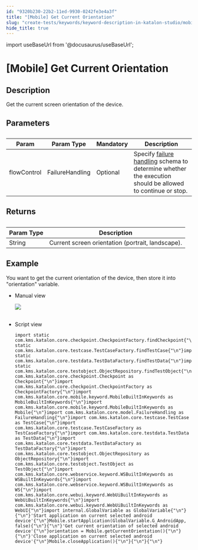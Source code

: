 ```yaml
---
id: "9320b230-22b2-11ed-9930-0242fe3e4a3f"
title: "[Mobile] Get Current Orientation"
slug: "create-tests/keywords/keyword-description-in-katalon-studio/mobile-keywords/mobile-get-current-orientation"
hide_title: true
---
```

import useBaseUrl from '@docusaurus/useBaseUrl';


# <a id="id_0" class="anchor_top_offset"/><a id="ariaid-title1" class="anchor_top_offset"/>[Mobile] Get Current Orientation


## <a id="id_0__id_1" class="anchor_top_offset"/>Description  

              
<p xmlns="http://www.w3.org/1999/xhtml" className="p">Get the current screen orientation of the device.</p> 
      

## <a id="id_0__id_2" class="anchor_top_offset"/>Parameters  

              
<table xmlns="http://www.w3.org/1999/xhtml" className="table anchor_top_offset" id="id_0__2657a0a2-68c1-4d16-a87b-b98066a65d03"><caption /><thead className="thead"><tr className><th className="entry anchor_top_offset" id="id_0__2657a0a2-68c1-4d16-a87b-b98066a65d03__entry__1">Param</th><th className="entry anchor_top_offset" id="id_0__2657a0a2-68c1-4d16-a87b-b98066a65d03__entry__2">Param Type</th><th className="entry anchor_top_offset" id="id_0__2657a0a2-68c1-4d16-a87b-b98066a65d03__entry__3">Mandatory</th><th className="entry anchor_top_offset" id="id_0__2657a0a2-68c1-4d16-a87b-b98066a65d03__entry__4">Description</th></tr></thead><tbody className="tbody"><tr className><td className="entry" headers="id_0__2657a0a2-68c1-4d16-a87b-b98066a65d03__entry__1 id_0__2657a0a2-68c1-4d16-a87b-b98066a65d03__entry__2 id_0__2657a0a2-68c1-4d16-a87b-b98066a65d03__entry__3 id_0__2657a0a2-68c1-4d16-a87b-b98066a65d03__entry__4 ">flowControl</td><td className="entry" headers="id_0__2657a0a2-68c1-4d16-a87b-b98066a65d03__entry__1 id_0__2657a0a2-68c1-4d16-a87b-b98066a65d03__entry__2 id_0__2657a0a2-68c1-4d16-a87b-b98066a65d03__entry__3 id_0__2657a0a2-68c1-4d16-a87b-b98066a65d03__entry__4 ">FailureHandling</td><td className="entry" headers="id_0__2657a0a2-68c1-4d16-a87b-b98066a65d03__entry__1 id_0__2657a0a2-68c1-4d16-a87b-b98066a65d03__entry__2 id_0__2657a0a2-68c1-4d16-a87b-b98066a65d03__entry__3 id_0__2657a0a2-68c1-4d16-a87b-b98066a65d03__entry__4 ">Optional</td><td className="entry" headers="id_0__2657a0a2-68c1-4d16-a87b-b98066a65d03__entry__1 id_0__2657a0a2-68c1-4d16-a87b-b98066a65d03__entry__2 id_0__2657a0a2-68c1-4d16-a87b-b98066a65d03__entry__3 id_0__2657a0a2-68c1-4d16-a87b-b98066a65d03__entry__4 ">Specify <a className="xref" href="/docs/maintain/configure-failure-handling-settings-in-katalon-studio">failure handling</a> schema to         determine whether the execution should be allowed to continue or         stop.</td></tr></tbody></table> 
      

## <a id="id_0__id_3" class="anchor_top_offset"/>Returns

              
<table xmlns="http://www.w3.org/1999/xhtml" className="table anchor_top_offset" id="id_0__b935ccdf-f585-4f45-9093-d2b549593b28"><caption /><thead className="thead"><tr className><th className="entry anchor_top_offset" id="id_0__b935ccdf-f585-4f45-9093-d2b549593b28__entry__1">Param Type</th><th className="entry anchor_top_offset" id="id_0__b935ccdf-f585-4f45-9093-d2b549593b28__entry__2">Description</th></tr></thead><tbody className="tbody"><tr className><td className="entry" headers="id_0__b935ccdf-f585-4f45-9093-d2b549593b28__entry__1 id_0__b935ccdf-f585-4f45-9093-d2b549593b28__entry__2 ">String</td><td className="entry" headers="id_0__b935ccdf-f585-4f45-9093-d2b549593b28__entry__1 id_0__b935ccdf-f585-4f45-9093-d2b549593b28__entry__2 ">Current screen orientation (portrait, landscape).</td></tr></tbody></table> 
      

## <a id="id_0__id_4" class="anchor_top_offset"/>Example 

              
<p xmlns="http://www.w3.org/1999/xhtml" className="p">You want to get the current orientation of the device, then   store it into "orientation" variable.</p> 
      
<ul xmlns="http://www.w3.org/1999/xhtml" className="ul"><li className="li">     <p className="p">Manual view</p>     <p className="p">       <img className="image" src={useBaseUrl("https://github.com/katalon-studio/docs-images/raw/master/katalon-studio/docs/mobile-get-current-orientation/image2017-3-3-113A193A31.png")} /><br /><br />     </p>   </li><li className="li">     <p className="p">Script view </p>     <pre className="pre codeblock"><code>import static com.kms.katalon.core.checkpoint.CheckpointFactory.findCheckpoint{"\n"}import static com.kms.katalon.core.testcase.TestCaseFactory.findTestCase{"\n"}import static com.kms.katalon.core.testdata.TestDataFactory.findTestData{"\n"}import static com.kms.katalon.core.testobject.ObjectRepository.findTestObject{"\n"}import com.kms.katalon.core.checkpoint.Checkpoint as Checkpoint{"\n"}import com.kms.katalon.core.checkpoint.CheckpointFactory as CheckpointFactory{"\n"}import com.kms.katalon.core.mobile.keyword.MobileBuiltInKeywords as MobileBuiltInKeywords{"\n"}import com.kms.katalon.core.mobile.keyword.MobileBuiltInKeywords as Mobile{"\n"}import com.kms.katalon.core.model.FailureHandling as FailureHandling{"\n"}import com.kms.katalon.core.testcase.TestCase as TestCase{"\n"}import com.kms.katalon.core.testcase.TestCaseFactory as TestCaseFactory{"\n"}import com.kms.katalon.core.testdata.TestData as TestData{"\n"}import com.kms.katalon.core.testdata.TestDataFactory as TestDataFactory{"\n"}import com.kms.katalon.core.testobject.ObjectRepository as ObjectRepository{"\n"}import com.kms.katalon.core.testobject.TestObject as TestObject{"\n"}import com.kms.katalon.core.webservice.keyword.WSBuiltInKeywords as WSBuiltInKeywords{"\n"}import com.kms.katalon.core.webservice.keyword.WSBuiltInKeywords as WS{"\n"}import com.kms.katalon.core.webui.keyword.WebUiBuiltInKeywords as WebUiBuiltInKeywords{"\n"}import com.kms.katalon.core.webui.keyword.WebUiBuiltInKeywords as WebUI{"\n"}import internal.GlobalVariable as GlobalVariable{"\n"}{"\n"}'Start application on current selected android device'{"\n"}Mobile.startApplication(GlobalVariable.G_AndroidApp, false){"\n"}{"\n"}'Get current orientation of selected android device'{"\n"}orientation = Mobile.getCurrentOrientation(){"\n"}{"\n"}'Close application on current selected android device'{"\n"}Mobile.closeApplication(){"\n"}{"\n"}{"\n"}</code></pre>   </li></ul> 
      
